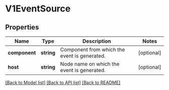 # V1EventSource

## Properties
Name | Type | Description | Notes
------------ | ------------- | ------------- | -------------
**component** | **string** | Component from which the event is generated. | [optional] 
**host** | **string** | Node name on which the event is generated. | [optional] 

[[Back to Model list]](../README.md#documentation-for-models) [[Back to API list]](../README.md#documentation-for-api-endpoints) [[Back to README]](../README.md)


